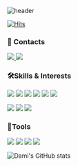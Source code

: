 ![header](https://capsule-render.vercel.app/api?type=waving&text=🌷Welcome%20To%20Dami✨Log🌷&section=header&fontSize=50&color=auto&height=200)

[![Hits](https://hits.seeyoufarm.com/api/count/incr/badge.svg?url=https%3A%2F%2Fgithub.com%2Fdamilog%2F&count_bg=%23B42CFD&title_bg=%23555555&icon=&icon_color=%23E7E7E7&title=hits&edge_flat=false)](https://hits.seeyoufarm.com)
### 📌 Contacts
<a href="https://velog.io/@dami">
 <img src="https://img.shields.io/badge/Tech%20Blog-11B48A?style=flat-square&logo=Vimeo&logoColor=white"/>
</a>
<a href="mailto:dami.k.dev@gmail.com">
  <img src="https://img.shields.io/badge/dami.k.dev@gmail.com-EA4335?style=flat-square&logo=Gmail&logoColor=white"/>
</a>


### 🛠Skills & Interests
<img src="https://img.shields.io/badge/JavaScript-F7DF1E?style=flat-square&logo=JavaScript&logoColor=white"/> <img src="https://img.shields.io/badge/TypeScript-3178C6?style=flat-square&logo=TypeScript&logoColor=white"/> <img src="https://img.shields.io/badge/React-61DAFB?style=flat-square&logo=React&logoColor=white"/>  <img src="https://img.shields.io/badge/Recoil-3578E5?style=flat-square&logo=React&logoColor=white"/> <img src="https://img.shields.io/badge/Sass-CC6699?style=flat-square&logo=Sass&logoColor=white"/> <img src="https://img.shields.io/badge/styled components-DB7093?style=flat-square&logo=styled-components&logoColor=white"/>

<img src="https://img.shields.io/badge/Node.js-339933?style=flat-square&logo=Node.js&logoColor=white"/> <img src="https://img.shields.io/badge/Webpack-8DD6F9?style=flat-square&logo=Webpack&logoColor=white"/> <img src="https://img.shields.io/badge/Babel-F9DC3E?style=flat-square&logo=Babel&logoColor=white"/> 


### 📓Tools
<img src="https://img.shields.io/badge/Git-F05032?style=flat-square&logo=Git&logoColor=white"/> <img src="https://img.shields.io/badge/Figma-F24E1E?style=flat-square&logo=Figma&logoColor=white"/> <img src="https://img.shields.io/badge/Visual Studio Code-007ACC?style=flat-square&logo=VisualStudioCode&logoColor=white"/>
<img src="https://img.shields.io/badge/Notion-000000?style=flat-square&logo=Notion&logoColor=white"/> 


![Dami's GitHub stats](https://github-readme-stats.vercel.app/api?username=damilog&show_icons=true&theme=radical)
